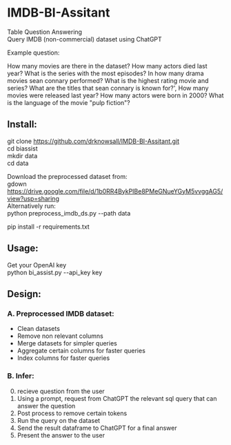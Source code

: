 # IMDB-BI-Assitant
Table Question Answering<br>
Query IMDB (non-commercial) dataset using ChatGPT

Example question:

How many movies are there in the dataset?
How many actors died last year?
What is the series with the most episodes?
In how many drama movies sean connary performed?
What is the highest rating movie and series?
What are the titles that sean connary is known for?',
How many movies were released last year?
How many actors were born in 2000?
What is the language of the movie "pulp fiction"?
             
## Install:
git clone https://github.com/drknowsall/IMDB-BI-Assitant.git<br>
cd biassist<br>
mkdir data <br>
cd data<br>

Download the preprocessed dataset from:<br>
gdown https://drive.google.com/file/d/1b0RR4BykPIBe8PMeGNueYGyM5vvggAG5/view?usp=sharing<br>
Alternatively run: <br>
python preprocess_imdb_ds.py --path data

pip install -r requirements.txt<br>

## Usage:
Get your OpenAI key<br>
python bi_assist.py --api_key key

## Design:
### A.  Preprocessed IMDB dataset:

  - Clean datasets
  - Remove non relevant columns
  - Merge datasets for simpler queries
  - Aggregate certain columns for faster queries
  - Index columns for faster queries

### B.  Infer:

  0. recieve question from the user
  1. Using a prompt, request from ChatGPT the relevant sql query that can answer the question
  2. Post process to remove certain tokens
  3. Run the query on the dataset
  4. Send the result dataframe to ChatGPT for a final answer
  5. Present the answer to the user

   
